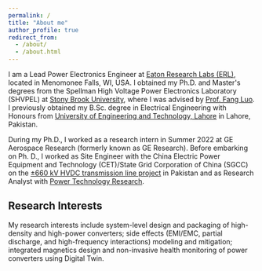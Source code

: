 ```yaml
---
permalink: /
title: "About me"
author_profile: true
redirect_from: 
  - /about/
  - /about.html
---
```


I am a Lead Power Electronics Engineer at [Eaton Research Labs (ERL)](https://www.eaton.com/us/en-us/company/research-and-development.html), located in Menomonee Falls, WI, USA. I obtained my Ph.D. and Master's degrees from the Spellman High Voltage Power Electronics Laboratory (SHVPEL) at [Stony Brook University](https://www.stonybrook.edu), where I was advised by [Prof. Fang Luo](https://www.stonybrook.edu/commcms/electrical/people/-core_faculty/luo_fang). I previously obtained my B.Sc. degree in Electrical Engineering with Honours from [University of Engineering and Technology, Lahore](https://www.uet.edu.pk/home/) in Lahore, Pakistan.

During my Ph.D., I worked as a research intern in Summer 2022 at GE Aerospace Research (formerly known as GE Research). Before embarking on Ph. D., I worked as Site Engineer with the China Electric Power Equipment and Technology (CET)/State Grid Corporation of China (SGCC) on the [&pm;660 kV HVDC transmission line project](https://cpec.gov.pk/project-details/17) in Pakistan and as Research Analyst with [Power Technology Research](https://ptr.inc).

Research Interests
-----

My research interests include system-level design and packaging of high-density and high-power converters; side effects (EMI/EMC, partial discharge, and high-frequency interactions) modeling and mitigation; integrated magnetics design and non-invasive health monitoring of power converters using Digital Twin.
